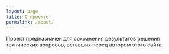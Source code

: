 ```yaml
---
layout: page
title: О проекте
permalink: /about/
---
```


Проект предназначен для сохранения результатов решения технических вопросов,
вставших перед автором этого сайта.

